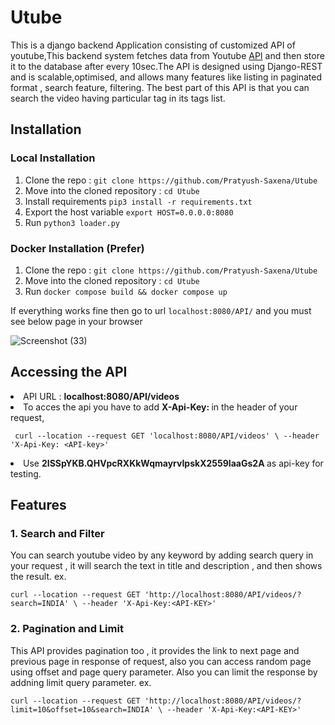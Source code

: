 # Utube
This is a django backend Application consisting of customized API of youtube,This backend system fetches data from Youtube [API](https://developers.google.com/youtube/v3/getting-started) and then
store it to the database after every 10sec.The API is designed using Django-REST and is scalable,optimised, and allows many features like listing in paginated format , search feature, filtering.
The best part of this API is that you can search the video having particular tag in its tags list.


## Installation

### Local Installation
1. Clone the repo : ```git clone https://github.com/Pratyush-Saxena/Utube ``` 
2. Move into the cloned repository : ```cd Utube ```
3. Install requirements ``` pip3 install -r requirements.txt ```
4. Export the host variable ```export HOST=0.0.0.0:8080 ```
5. Run ```python3 loader.py ```


### Docker Installation (Prefer)
1. Clone the repo : ```git clone https://github.com/Pratyush-Saxena/Utube ``` 
2. Move into the cloned repository : ```cd Utube ```
3. Run ``` docker compose build && docker compose up ```


If everything works fine then go to url  ```localhost:8080/API/``` and you must see below page in your browser

![Screenshot (33)](https://user-images.githubusercontent.com/52444607/121772341-7a276d00-cb92-11eb-8c56-36ec63dc4ffe.png)


## Accessing the API
<li> API URL : <b>  localhost:8080/API/videos </b> </li>

<li>To acces the api you have to add <b>X-Api-Key: <API_KEY></b> in the header of your request, </li>
  
```
 curl --location --request GET 'localhost:8080/API/videos' \ --header 'X-Api-Key: <API-key>'
```
<li>Use <b> 2ISSpYKB.QHVpcRXKkWqmayrvIpskX2559IaaGs2A </b>as api-key for testing.</li>

## Features
 ### 1. Search and Filter
  You can search youtube video by any keyword by adding search query in your request , it will search the text in title and description , and then shows the result.
  ex.
  ```
  curl --location --request GET 'http://localhost:8080/API/videos/?search=INDIA' \ --header 'X-Api-Key:<API-KEY>'
  ```
 ### 2. Pagination and Limit
  This API provides pagination too , it provides the link to next page and previous page in response of request, also you can access random page using offset and page query parameter. Also you can limit the response by addning limit query parameter. ex.
  ```
  curl --location --request GET 'http://localhost:8080/API/videos/?limit=10&offset=10&search=INDIA' \ --header 'X-Api-Key:<API-KEY>'
  ```



